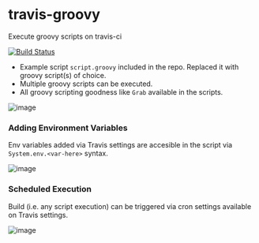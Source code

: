 # travis-groovy
Execute groovy scripts on travis-ci 

[![Build Status](https://travis-ci.org/kdabir/travis-groovy.svg?branch=master)](https://travis-ci.org/kdabir/travis-groovy)

- Example script `script.groovy` included in the repo. Replaced it with groovy script(s) of choice. 
- Multiple groovy scripts can be executed. 
- All groovy scripting goodness like `Grab` available in the scripts.

![image](https://user-images.githubusercontent.com/735240/29739403-9a27c8b6-8a5a-11e7-8f61-0c5ea1ed0336.png)


### Adding Environment Variables

Env variables added via Travis settings are accesible in the script via `System.env.<var-here>` syntax.

![image](https://user-images.githubusercontent.com/735240/29739421-ed1772f6-8a5a-11e7-9c91-d768d41c4e4c.png)


### Scheduled Execution

Build (i.e. any script execution) can be triggered via cron settings available on Travis settings.

![image](https://user-images.githubusercontent.com/735240/29739419-e28ad8b4-8a5a-11e7-9978-97d4f07d91ea.png)
